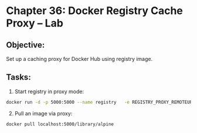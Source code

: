 # Chapter 36: Docker Registry Cache Proxy – Lab

## Objective:
Set up a caching proxy for Docker Hub using registry image.

## Tasks:
1. Start registry in proxy mode:
```bash
docker run -d -p 5000:5000 --name registry   -e REGISTRY_PROXY_REMOTEURL=https://registry-1.docker.io   registry:2
```

2. Pull an image via proxy:
```bash
docker pull localhost:5000/library/alpine
```
